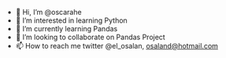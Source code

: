- 👋 Hi, I’m @oscarahe
- 👀 I’m interested in learning Python
- 🌱 I’m currently learning Pandas
- 💞️ I’m looking to collaborate on Pandas Project
- 📫 How to reach me  twitter @el_osalan, osaland@hotmail.com

<!---
oscarahe/oscarahe is a ✨ special ✨ repository because its `README.md` (this file) appears on your GitHub profile.
You can click the Preview link to take a look at your changes.
--->
